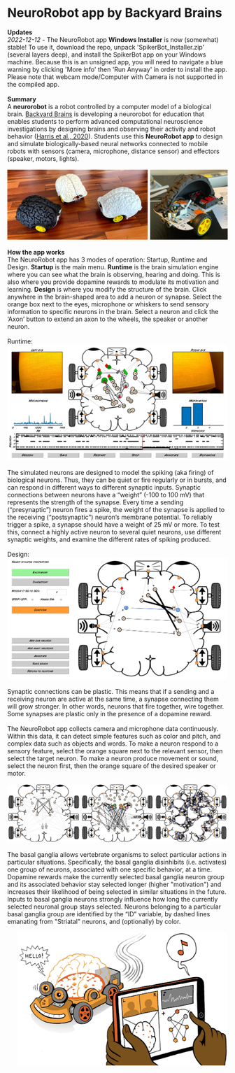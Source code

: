 # NeuroRobot app by Backyard Brains
<b>Updates</b><br>
<i>2022-12-12</i> - The NeuroRobot app <b>Windows Installer</b> is now (somewhat) stable! To use it, download the repo, unpack 'SpikerBot_Installer.zip' (several layers deep), and install the SpikerBot app on your Windows machine. Because this is an unsigned app, you will need to navigate a blue warning by clicking 'More info' then 'Run Anyway' in order to install the app. Please note that webcam mode/Computer with Camera is not supported in the compiled app.<br>
<br>
<b>Summary</b><br>
A <b>neurorobot</b> is a robot controlled by a computer model of a biological brain. <a href="https://github.com/BackyardBrains">Backyard Brains</a> is developing a neurorobot for education that enables students to perform advanced computational neuroscience investigations by designing brains and observing their activity and robot behavior (<a href="https://www.frontiersin.org/articles/10.3389/fnbot.2020.00006/full">Harris et al., 2020</a>). Students use this <b>NeuroRobot app</b> to design and simulate biologically-based neural networks connected to mobile robots with sensors (camera, microphone, distance sensor) and effectors (speaker, motors, lights).<br>
<br>
<img src="https://github.com/BackyardBrains/NeuroRobot/blob/master/Gallery/robots.jpg"><br>
<br>
<b>How the app works</b><br>
The NeuroRobot app has 3 modes of operation: Startup, Runtime and Design. <b>Startup</b> is the main menu. <b>Runtime</b> is the brain simulation engine where you can see what the brain is observing, hearing and doing. This is also where you provide dopamine rewards to modulate its motivation and learning. <b>Design</b> is where you modify the structure of the brain. Click anywhere in the brain-shaped area to add a neuron or synapse. Select the orange box next to the eyes, microphone or whiskers to send sensory information to specific neurons in the brain. Select a neuron and click the ‘Axon’ button to extend an axon to the wheels, the speaker or another neuron.<br>
<br>
Runtime:
<img src="https://github.com/BackyardBrains/NeuroRobot/blob/master/Gallery/ux_runtime.jpg"><br>
<br>
The simulated neurons are designed to model the spiking (aka firing) of biological neurons. Thus, they can be quiet or fire regularly or in bursts, and can respond in different ways to different synaptic inputs. Synaptic connections between neurons have a “weight” (-100 to 100 mV) that represents the strength of the synapse. Every time a sending (“presynaptic”) neuron fires a spike, the weight of the synapse is applied to the receiving (“postsynaptic”) neuron’s membrane potential. To reliably trigger a spike, a synapse should have a weight of 25 mV or more. To test this, connect a highly active neuron to several quiet neurons, use different synaptic weights, and examine the different rates of spiking produced.<br>
<br>
Design:
<img src="https://github.com/BackyardBrains/NeuroRobot/blob/master/Gallery/ux_design.jpg"><br>
<br>
Synaptic connections can be plastic. This means that if a sending and a receiving neuron are active at the same time, a synapse connecting them will grow stronger. In other words, neurons that fire together, wire together. Some synapses are plastic only in the presence of a dopamine reward.<br>
<br>
The NeuroRobot app collects camera and microphone data continuously. Within this data, it can detect simple features such as color and pitch, and complex data such as objects and words. To make a neuron respond to a sensory feature, select the orange square next to the relevant sensor, then select the target neuron. To make a neuron produce movement or sound, select the neuron first, then the orange square of the desired speaker or motor.<br>
<br>
<img src="https://github.com/BackyardBrains/NeuroRobot/blob/master/Gallery/brains.jpg"><br>
<br>
The basal ganglia allows vertebrate organisms to select particular actions in particular situations. Specifically, the basal ganglia disinhibits (i.e. activates) one group of neurons, associated with one specific behavior, at a time. Dopamine rewards make the currently selected basal ganglia neuron group and its associated behavior stay selected longer (higher "motivation") and increases their likelihood of being selected in similar situations in the future. Inputs to basal ganglia neurons strongly influence how long the currently selected neuronal group stays selected. Neurons belonging to a particular basal ganglia group are identified by the “ID” variable, by dashed lines emanating from "Striatal" neurons, and (optionally) by color.<br>
<br>
<img src="https://github.com/BackyardBrains/NeuroRobot/blob/master/Gallery/logo.jpg" width="480" align="right"><br>
<br>
